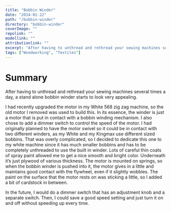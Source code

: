 ```yaml
---
title: "Bobbin Winder"
date: "2014-01-22"
path: "/bobbin-winder"
directory: "bobbin-winder"
coverImage: ""
repolink: ""
modellink: ""
attributionlink: ""
excerpt: "After having to unthread and rethread your sewing machines several times a day, a stand alone bobbin winder starts to look very appealing."
tags: ["Woodworking", "Textiles"]
---
```


# Summary

After having to unthread and rethread your sewing machines several times a day, a stand alone bobbin winder starts to look very appealing.

I had recently upgraded the motor in my White 568 zig zag machine, so the old motor I removed was used to build this. In its essence, the winder is just a motor that is put in contact with a bobbin winding mechanism. I also chose to add a dimmer switch to control the speed of the motor. I had originally planned to have the motor swivel so it could be in contact with two different winders, as my White and my Kingmax use different sized bobbins. That was overly complicated, so I decided to dedicate this one to my white machine since it has much smaller bobbins and has to be completely unthreaded to use the built in winder. Lots of careful thin coats of spray paint allowed me to get a nice smooth and bright color. Underneath it’s just plywood of various thickness. The motor is mounted on springs, so when the bobbin winder is pushed into it, the motor gives in a little and maintains good contact with the flywheel, even if it slightly wobbles. The paint on the surface that the motor rests on was sticking a little, so I added a bit of cardstock in between.

In the future, I would do a dimmer switch that has an adjustment knob and a separate switch. Then, I could save a good speed setting and just turn it on and off without speeding up every time.

